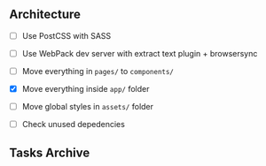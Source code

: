 ## Architecture

- [ ] Use PostCSS with SASS
- [ ] Use WebPack dev server with extract text plugin + browsersync
- [ ] Move everything in `pages/` to `components/`
- [x] Move everything inside `app/` folder
- [ ] Move global styles in `assets/` folder
- [ ] Check unused depedencies


## Tasks Archive
